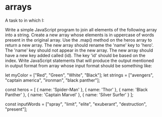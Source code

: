 # arrays

A task to in which I:

Write a simple JavaScript program to join all elements of the following array into a string.
Create a new array whose elements is in uppercase of words present in the original array.
Use the .map() method on the heros array to return a new array.
The new array should rename the 'name' key to 'hero'.
The 'name' key should not appear in the new array.
The new array should have a new key added called (id).
The key 'id' should be based on the index.
Write JavaScript statements that will produce the output mentioned in output format from array whose input format should be something like:

let myColor = ["Red", "Green", "White", "Black"];
let strings = ["avengers", "captain america", "ironman", "black panther"];

const heros = [ { name: 'Spider-Man' }, { name: 'Thor' }, { name: 'Black Panther' }, { name: 'Captain Marvel' }, { name: 'Silver Surfer' } ];

const inputWords = ["spray", "limit", "elite", "exuberant", "destruction", "present"];
